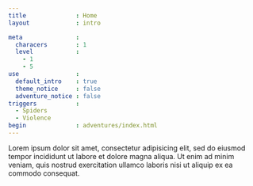 ```yaml
---
title              : Home
layout             : intro

meta               :
  characers        : 1
  level            :
    - 1
    - 5
use                :
  default_intro    : true
  theme_notice     : false
  adventure_notice : false
triggers           :
  - Spiders
  - Violence
begin              : adventures/index.html
---
```


Lorem ipsum dolor sit amet, consectetur adipisicing elit, sed do eiusmod tempor incididunt ut labore et dolore magna aliqua. Ut enim ad minim veniam, quis nostrud exercitation ullamco laboris nisi ut aliquip ex ea commodo consequat.
